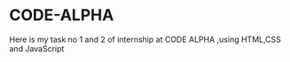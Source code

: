 # CODE-ALPHA
Here is my task no 1 and 2  of internship at CODE ALPHA ,using HTML,CSS and JavaScript
